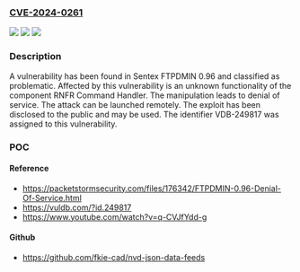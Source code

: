 ### [CVE-2024-0261](https://cve.mitre.org/cgi-bin/cvename.cgi?name=CVE-2024-0261)
![](https://img.shields.io/static/v1?label=Product&message=FTPDMIN&color=blue)
![](https://img.shields.io/static/v1?label=Version&message=%3D%200.96%20&color=brighgreen)
![](https://img.shields.io/static/v1?label=Vulnerability&message=CWE-404%20Denial%20of%20Service&color=brighgreen)

### Description

A vulnerability has been found in Sentex FTPDMIN 0.96 and classified as problematic. Affected by this vulnerability is an unknown functionality of the component RNFR Command Handler. The manipulation leads to denial of service. The attack can be launched remotely. The exploit has been disclosed to the public and may be used. The identifier VDB-249817 was assigned to this vulnerability.

### POC

#### Reference
- https://packetstormsecurity.com/files/176342/FTPDMIN-0.96-Denial-Of-Service.html
- https://vuldb.com/?id.249817
- https://www.youtube.com/watch?v=q-CVJfYdd-g

#### Github
- https://github.com/fkie-cad/nvd-json-data-feeds

